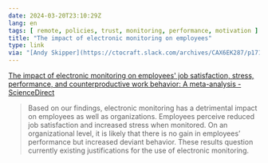 ```yaml
---
date: 2024-03-20T23:10:29Z
lang: en
tags: [ remote, policies, trust, monitoring, performance, motivation ]
title: "The impact of electronic monitoring on employees"
type: link
via: "[Andy Skipper](https://ctocraft.slack.com/archives/CAX6EK287/p1710943437342779?thread_ts=1710934481.134659&cid=CAX6EK287)"
---
```


[The impact of electronic monitoring on employees' job satisfaction, stress, performance, and counterproductive work behavior: A meta-analysis - ScienceDirect](https://www.sciencedirect.com/science/article/pii/S2451958822000616)

> Based on our findings, electronic monitoring has a detrimental impact on employees as well as organizations. Employees perceive reduced job satisfaction and increased stress when monitored. On an organizational level, it is likely that there is no gain in employees’ performance but increased deviant behavior. These results question currently existing justifications for the use of electronic monitoring.

